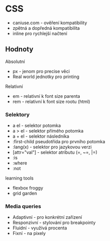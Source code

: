 # CSS
- caniuse.com - ověření kompatibility
- zpětná a dopředná kompatibilita
- inline pro rychlejší načtení

## Hodnoty
Absolutní
- px - jenom pro precise věci
- Real world jednotky pro printing

Relativní
- em - relativní k font size parenta
- rem - relativní k font size rootu (html)

### Selektory
- a el - selektor potomka
- a > el - selektor přímého potomka
- a + el - selektor následníka
- :first-child pseudotřída pro prvního potomka
- :lang(x) - selektor pro jazykovou verzi
- [attr="val"] - selektor atributu (=, ~=, |=)
- :is
- :where
- :not


learning tools
- flexbox froggy
- grid garden
### Media queries
- Adaptivní - pro konkrétní zařízení
- Responzivní - stylování pro breakpointy
- Fluidní - využívá procenta
- Fixní - na pixely

